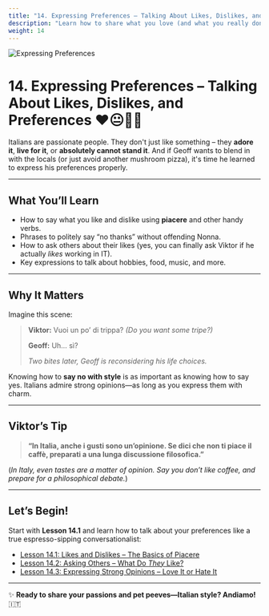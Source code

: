 ```yaml
---
title: "14. Expressing Preferences – Talking About Likes, Dislikes, and Preferences"
description: "Learn how to share what you love (and what you really don’t) in Italian – politely, of course."
weight: 14
---
```


![Expressing Preferences](/images/beginner-level/expressing-preferences/preferences.webp)

# **14. Expressing Preferences – Talking About Likes, Dislikes, and Preferences** ❤️😐🙅‍♂️  

Italians are passionate people. They don't just like something – they **adore it**, **live for it**, or **absolutely cannot stand it**. And if Geoff wants to blend in with the locals (or just avoid another mushroom pizza), it's time he learned to express his preferences properly.  

---

## **What You’ll Learn**  

- How to say what you like and dislike using **piacere** and other handy verbs.  
- Phrases to politely say “no thanks” without offending Nonna.  
- How to ask others about their likes (yes, you can finally ask Viktor if he actually *likes* working in IT).  
- Key expressions to talk about hobbies, food, music, and more.  

---

## **Why It Matters**  

Imagine this scene:  

> **Viktor:** Vuoi un po’ di trippa? *(Do you want some tripe?)*  
>  
> **Geoff:** Uh… sì?  
>  
> *Two bites later, Geoff is reconsidering his life choices.*  

Knowing how to **say no with style** is as important as knowing how to say yes. Italians admire strong opinions—as long as you express them with charm.  

---

## **Viktor’s Tip**  

> **“In Italia, anche i gusti sono un’opinione. Se dici che non ti piace il caffè, preparati a una lunga discussione filosofica.”**  

(*In Italy, even tastes are a matter of opinion. Say you don’t like coffee, and prepare for a philosophical debate.*)

---

## **Let’s Begin!**  

Start with **Lesson 14.1** and learn how to talk about your preferences like a true espresso-sipping conversationalist:  

- [Lesson 14.1: Likes and Dislikes – The Basics of Piacere](./lesson14.1/)  
- [Lesson 14.2: Asking Others – What Do *They* Like?](./lesson14.2/)  
- [Lesson 14.3: Expressing Strong Opinions – Love It or Hate It](./lesson14.3/)  

---

✨ **Ready to share your passions and pet peeves—Italian style? Andiamo!** 🇮🇹

